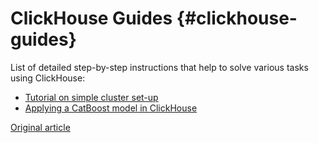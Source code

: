 # ClickHouse Guides {#clickhouse-guides}

List of detailed step-by-step instructions that help to solve various tasks using ClickHouse:

-   [Tutorial on simple cluster set-up](../getting_started/tutorial.md)
-   [Applying a CatBoost model in ClickHouse](apply_catboost_model.md)

[Original article](https://clickhouse.tech/docs/en/guides/) <!--hide-->
